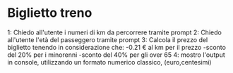 # Biglietto treno

1: Chiedo all'utente i numeri di km da percorrere tramite prompt
2: Chiedo all'utente l'età del passeggero tramite prompt
3: Calcola il prezzo del biglietto tenendo in considerazione che:
-0.21 € al km per il prezzo
-sconto del 20% per i minorenni
-sconto del 40% per gli over 65
4: mostro l'output in console, utilizzando un formato numerico classico, (euro,centesimi)
